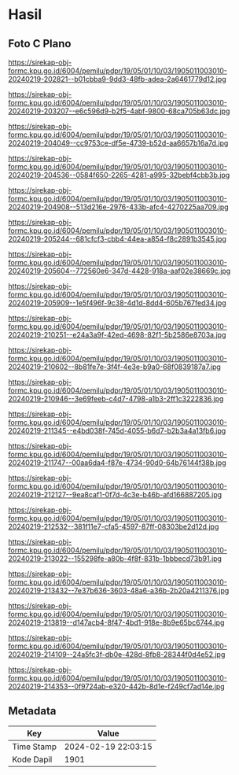 # Hasil

## Foto C Plano

https://sirekap-obj-formc.kpu.go.id/6004/pemilu/pdpr/19/05/01/10/03/1905011003010-20240219-202821--b01cbba9-9dd3-48fb-adea-2a6461779d12.jpg

https://sirekap-obj-formc.kpu.go.id/6004/pemilu/pdpr/19/05/01/10/03/1905011003010-20240219-203207--e6c596d9-b2f5-4abf-9800-68ca705b63dc.jpg

https://sirekap-obj-formc.kpu.go.id/6004/pemilu/pdpr/19/05/01/10/03/1905011003010-20240219-204049--cc9753ce-df5e-4739-b52d-aa6657b16a7d.jpg

https://sirekap-obj-formc.kpu.go.id/6004/pemilu/pdpr/19/05/01/10/03/1905011003010-20240219-204536--0584f650-2265-4281-a995-32bebf4cbb3b.jpg

https://sirekap-obj-formc.kpu.go.id/6004/pemilu/pdpr/19/05/01/10/03/1905011003010-20240219-204908--513d216e-2976-433b-afc4-4270225aa709.jpg

https://sirekap-obj-formc.kpu.go.id/6004/pemilu/pdpr/19/05/01/10/03/1905011003010-20240219-205244--681cfcf3-cbb4-44ea-a854-f8c2891b3545.jpg

https://sirekap-obj-formc.kpu.go.id/6004/pemilu/pdpr/19/05/01/10/03/1905011003010-20240219-205604--772560e6-347d-4428-918a-aaf02e38669c.jpg

https://sirekap-obj-formc.kpu.go.id/6004/pemilu/pdpr/19/05/01/10/03/1905011003010-20240219-205909--1e5f496f-9c38-4d1d-8dd4-605b767fed34.jpg

https://sirekap-obj-formc.kpu.go.id/6004/pemilu/pdpr/19/05/01/10/03/1905011003010-20240219-210251--e24a3a9f-42ed-4698-82f1-5b2586e8703a.jpg

https://sirekap-obj-formc.kpu.go.id/6004/pemilu/pdpr/19/05/01/10/03/1905011003010-20240219-210602--8b81fe7e-3f4f-4e3e-b9a0-68f0839187a7.jpg

https://sirekap-obj-formc.kpu.go.id/6004/pemilu/pdpr/19/05/01/10/03/1905011003010-20240219-210946--3e69feeb-c4d7-4798-a1b3-2ff1c3222836.jpg

https://sirekap-obj-formc.kpu.go.id/6004/pemilu/pdpr/19/05/01/10/03/1905011003010-20240219-211345--e4bd038f-745d-4055-b6d7-b2b3a4a13fb6.jpg

https://sirekap-obj-formc.kpu.go.id/6004/pemilu/pdpr/19/05/01/10/03/1905011003010-20240219-211747--00aa6da4-f87e-4734-90d0-64b76144f38b.jpg

https://sirekap-obj-formc.kpu.go.id/6004/pemilu/pdpr/19/05/01/10/03/1905011003010-20240219-212127--9ea8caf1-0f7d-4c3e-b46b-afd166887205.jpg

https://sirekap-obj-formc.kpu.go.id/6004/pemilu/pdpr/19/05/01/10/03/1905011003010-20240219-212532--381f11e7-cfa5-4597-87ff-08303be2d12d.jpg

https://sirekap-obj-formc.kpu.go.id/6004/pemilu/pdpr/19/05/01/10/03/1905011003010-20240219-213022--155298fe-a80b-4f8f-831b-1bbbecd73b91.jpg

https://sirekap-obj-formc.kpu.go.id/6004/pemilu/pdpr/19/05/01/10/03/1905011003010-20240219-213432--7e37b636-3603-48a6-a36b-2b20a4211376.jpg

https://sirekap-obj-formc.kpu.go.id/6004/pemilu/pdpr/19/05/01/10/03/1905011003010-20240219-213819--d147acb4-8f47-4bd1-918e-8b9e65bc6744.jpg

https://sirekap-obj-formc.kpu.go.id/6004/pemilu/pdpr/19/05/01/10/03/1905011003010-20240219-214109--24a5fc3f-db0e-428d-8fb8-28344f0d4e52.jpg

https://sirekap-obj-formc.kpu.go.id/6004/pemilu/pdpr/19/05/01/10/03/1905011003010-20240219-214353--0f9724ab-e320-442b-8d1e-f249cf7ad14e.jpg


## Metadata

| Key        | Value               |
| ---------- | ------------------- |
| Time Stamp | 2024-02-19 22:03:15 |
| Kode Dapil | 1901                |



